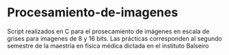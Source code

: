 # Procesamiento-de-imagenes
Script realizados en C para el prosecamiento de imágenes en escala de grises para imagenes de 8 y 16 bits. Las prácticas corresponden al segundo semestre de la maestría en física médica dictada en el instituto Balseiro
